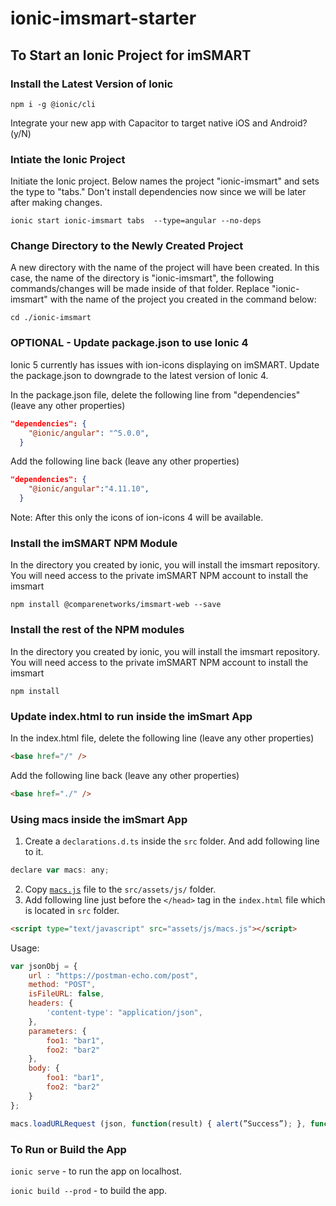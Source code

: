 # ionic-imsmart-starter

## To Start an Ionic Project for imSMART

### Install the Latest Version of Ionic

```console
npm i -g @ionic/cli
```

Integrate your new app with Capacitor to target native iOS and Android? (y/N)

### Intiate the Ionic Project

Initiate the Ionic project. Below names the project "ionic-imsmart" and sets the type to "tabs." Don't install dependencies now since we will be later after making changes.

```console
ionic start ionic-imsmart tabs  --type=angular --no-deps
```

### Change Directory to the Newly Created Project

A new directory with the name of the project will have been created. In this case, the name of the directory is "ionic-imsmart", the following commands/changes will be made inside of that folder. Replace "ionic-imsmart" with the name of the project you created in the command below:

```console
cd ./ionic-imsmart
```

### OPTIONAL - Update package.json to use Ionic 4

Ionic 5 currently has issues with ion-icons displaying on imSMART. Update the package.json to downgrade to the latest version of Ionic 4.

In the package.json file, delete the following line from "dependencies" (leave any other properties)

```json
"dependencies": {
    "@ionic/angular": "^5.0.0",
  }
```

Add the following line back (leave any other properties)

```json
"dependencies": {
    "@ionic/angular":"4.11.10",
  }
```

Note: After this only the icons of ion-icons 4 will be available.

### Install the imSMART NPM Module

In the directory you created by ionic, you will install the imsmart repository. You will need access to the private imSMART NPM account to install the imsmart

```console
npm install @comparenetworks/imsmart-web --save
```

### Install the rest of the NPM modules

In the directory you created by ionic, you will install the imsmart repository. You will need access to the private imSMART NPM account to install the imsmart

```console
npm install
```

### Update index.html to run inside the imSmart App

In the index.html file, delete the following line (leave any other properties)

```html
<base href="/" />
```

Add the following line back (leave any other properties)

```html
<base href="./" />
```

### Using macs inside the imSmart App

1. Create a `declarations.d.ts` inside the `src` folder. And add following line to it.

```js
declare var macs: any;
```

2. Copy [`macs.js`](macs.js) file to the `src/assets/js/` folder. 
3. Add following line just before the `</head>` tag in the `index.html` file which is located in `src` folder.

```html
<script type="text/javascript" src="assets/js/macs.js"></script>
```

Usage: 
```js
var jsonObj = {
    url : "https://postman-echo.com/post",
    method: "POST",
    isFileURL: false,
    headers: {
        'content-type': "application/json",
    },
    parameters: {
        foo1: "bar1",
        foo2: "bar2"
    },
    body: {
        foo1: "bar1",
        foo2: "bar2"
    }
};

macs.loadURLRequest (json, function(result) { alert(”Success”); }, function(result) { alert(”Failure”); });
```

### To Run or Build the App

`ionic serve` - to run the app on localhost.

`ionic build --prod` - to build the app.
